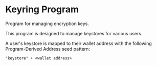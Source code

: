 # Keyring Program

Program for managing encryption keys.

This program is designed to manage keystores for various users.

A user's keystore is mapped to their wallet address with the following Program-Derived Address seed pattern:

```shell
"keystore" + <wallet address>
```
